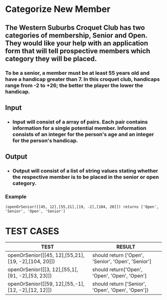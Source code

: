 # Categorize New Member

## The Western Suburbs Croquet Club has two categories of membership, Senior and Open. They would like your help with an application form that will tell prospective members which category they will be placed.

### To be a senior, a member must be at least 55 years old and have a handicap greater than 7. In this croquet club, handicaps range from -2 to +26; the better the player the lower the handicap.

## Input

- ### Input will consist of a array of pairs. Each pair contains information for a single potential member. Information consists of an integer for the person's age and an integer for the person's handicap.

## Output

- ### Output will consist of a list of string values stating whether the respective member is to be placed in the senior or open category.

### Example

`(openOrSenior([[45, 12],[55,21],[19, -2],[104, 20]]) returns ['Open', 'Senior', 'Open', 'Senior']`

# TEST CASES

| TEST                                                | RESULT                                             |
| --------------------------------------------------- | -------------------------------------------------- |
| openOrSenior([[45, 12],[55,21],[19, -2],[104, 20]]) | should return ['Open', 'Senior', 'Open', 'Senior'] |
| openOrSenior([[3, 12],[55,1],[91, -2],[53, 23]])    | should return['Open', 'Open', 'Open', 'Open']      |
| openOrSenior([[59, 12],[55,-1],[12, -2],[12, 12]])  | should return ['Senior', 'Open', 'Open', 'Open'])  |
